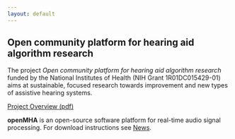 ```yaml
---
layout: default
---
```


## Open community platform for hearing aid algorithm research

The project *Open community platform for hearing aid algorithm research* funded by the National Institutes of Health (NIH Grant 1R01DC015429-01) aims at sustainable, focused research towards improvement and new types of assistive hearing systems. 

[Project Overview (pdf)](./docs/ProjectOverview.pdf)

**openMHA** is an open-source software platform for real-time audio signal processing.
For download instructions see [News](./news/2017/02/27/openMHA-prerelease_available.html).






